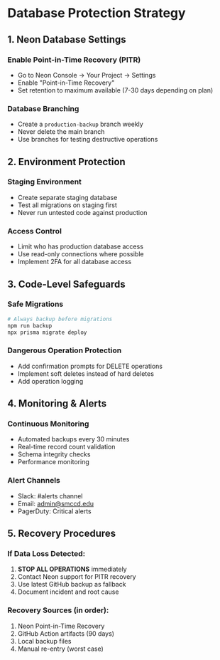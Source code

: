 # Database Protection Strategy

## 1. Neon Database Settings

### Enable Point-in-Time Recovery (PITR)
- Go to Neon Console → Your Project → Settings
- Enable "Point-in-Time Recovery" 
- Set retention to maximum available (7-30 days depending on plan)

### Database Branching
- Create a `production-backup` branch weekly
- Never delete the main branch
- Use branches for testing destructive operations

## 2. Environment Protection

### Staging Environment
- Create separate staging database
- Test all migrations on staging first
- Never run untested code against production

### Access Control
- Limit who has production database access
- Use read-only connections where possible
- Implement 2FA for all database access

## 3. Code-Level Safeguards

### Safe Migrations
```bash
# Always backup before migrations
npm run backup
npx prisma migrate deploy
```

### Dangerous Operation Protection
- Add confirmation prompts for DELETE operations
- Implement soft deletes instead of hard deletes
- Add operation logging

## 4. Monitoring & Alerts

### Continuous Monitoring
- Automated backups every 30 minutes
- Real-time record count validation
- Schema integrity checks  
- Performance monitoring

### Alert Channels
- Slack: #alerts channel
- Email: admin@smccd.edu
- PagerDuty: Critical alerts

## 5. Recovery Procedures

### If Data Loss Detected:
1. **STOP ALL OPERATIONS** immediately
2. Contact Neon support for PITR recovery
3. Use latest GitHub backup as fallback
4. Document incident and root cause

### Recovery Sources (in order):
1. Neon Point-in-Time Recovery
2. GitHub Action artifacts (90 days)
3. Local backup files
4. Manual re-entry (worst case)